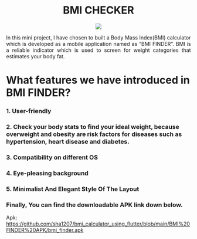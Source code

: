 <h1 align="center">BMI CHECKER</h1>
<p align="center"> <img src="https://calculatormarket.com/wp-content/uploads/2016/10/BMI-Calculator.jpg"> </p>
<p align="justify">In this mini project, I have chosen to built a Body Mass Index(BMI) calculator which is developed as a mobile application named as “BMI FINDER”. BMI is a reliable indicator which is used to screen for weight categories that estimates your body fat.</p>

<h1 align="left">What features we have introduced in BMI FINDER?</h1>

<h3 align="left">1.	User-friendly</h3>
<h3 align="left">2.	 Check your body stats to find your ideal weight, because overweight and obesity are risk factors for diseases such as hypertension, heart disease and diabetes.</h3>
<h3 align="left">3.	Compatibility on different OS</h3>
<h3 align="left">4.	Eye-pleasing background</h3>
<h3 align="left">5.	Minimalist And Elegant Style Of The Layout</h3>

<h3 align="justify">Finally, You can find the downloadable APK link down below.</h3>


Apk: https://github.com/sha1207/bmi_calculator_using_flutter/blob/main/BMI%20FINDER%20APK/bmi_finder.apk


